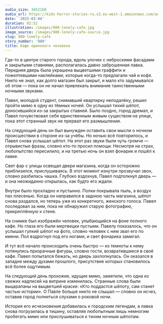 ```yaml
---
audio_size: 3452160
audio_url: https://kids-horror-stories-ru.s3.eu-west-1.amazonaws.com/audio/980-lonely-cafe.mp3
date: '2025-03-04'
duration: 02:52
illustration: /images/980-lonely-cafe.jpg
image_source: /images/980-lonely-cafe-source.jpg
slug: 980-lonely-cafe
story_number: '980'
title: Кафе одинокого человека
---
```


Где-то в центре старого города, вдоль улочек с неброскими фасадами и закрытыми ставнями, располагалась давно заброшенная лавка. Передняя дверь была украшена выцветшими граффити и пожелтевшими наклейками, которые когда-то предлагали чай и кофе. Никто не знал, как долго магазин был закрыт, и мало кто задумывался об этом — пока он не начал привлекать внимание таинственными ночными звуками.

Павел, молодой студент, снимавший квартирку неподалёку, решил пройти мимо в одну из тёмных ночей. Он услышал тихий шёпот, доносившийся из-за закрытых ставней. Было поздно, город дремал, и Павел почувствовал себя единственным живым существом на улице, пока этот странный звук не прервал его размышления.

На следующий день он был вынужден оставить свои мысли о ночном происшествии в стороне из-за учёбы. Но ночью всё повторилось, и Павел снова услышал шёпот. На этот раз звуки были чуть громче — отрывистые фразы, словно кто-то просил помощи. Несмотря на страх, любопытство пересилило, и на третью ночь он взял фонарик и пошёл к лавке.

Свет фар с улицы освещал двери магазина, когда он осторожно приблизился, прислушиваясь. В этот момент изнутри прозвучал звон, словно разбилась чашка. Глубоко вздохнув, Павел подтолкнул дверь — и она неожиданно открылась, как будто его ждали.

Внутри было прохладно и пустынно. Полки покрывала пыль, а воздух пах плесенью. Когда он направился в заднюю часть магазина, шёпот снова раздался, но теперь уже из конкретного, женского голоса. Павел последовал за ним, пока не обнаружил старую фотографию, прикреплённую к стене.

На снимке был изображён человек, улыбающийся на фоне полного кафе. Но глаза его были мертвецки пустыми. Павелу показалось, что он услышал гулкий шёпот на фото, словно человек с ним звал его по имени. Пол вздрогнул под его ногами, и свет фонарика замигал.

И тут всё начало происходить очень быстро — из темноты к нему потянулись призрачные фигуры, словно гости, возвратившиеся в своё кафе. Павел попытался бежать, но дверь захлопнулась. Он оказался в западне между духами прошлого, присутствие которых становилось всё более ощутимым.

На следующий день прохожие, идущие мимо, заметили, что одна из свежих надписей на витрине изменилась. Странные слова были выцарапаны на выцветшей краске: «Кто поддастся шёпоту, сам станет частью истории». О Павле больше никто не слышал — словно он исчез, оставив город полниться слухами о роковой ночи.

История его исчезновения добавилась к городским легендам, а лавка снова погрузилась в тишину, оставляя любопытным лишь немногим пробегать мимо или прислушиваться к тихим ночным шёпотам.